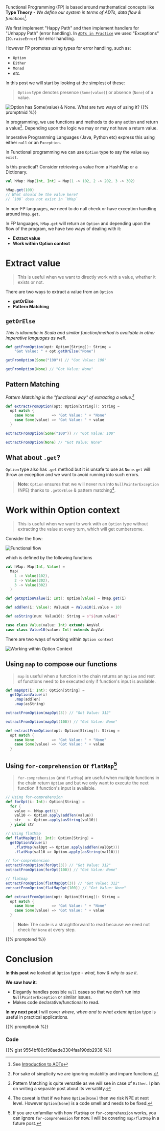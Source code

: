 <!--
.. title: Introduction to Option Type
.. slug: introduction-to-option-type
.. date: 2020-06-01 00:38:34 UTC+02:00
.. tags: software design, functional programming, programming, scala, FP for sceptics
.. category: 
.. link: 
.. description: Introduction to Option Type aka Maybe Type. A beginner friendly, crisp & concise article on how to think and reason about Option type. 
.. type: text
-->

Functional Programming (FP) is based around mathematical concepts like **Type Theory** - _We define our system in terms of ADTs, data flow & functions[^0]._

We first implement "Happy Path" and then implement handlers for "Unhappy Path" (error handling). In [`ADTs in Practice`](/posts/adts-in-practice) we used "Exceptions" (`IO.raiseError`) for error handling.

However FP promotes using types for error handling, such as:

- `Option`
- `Either`
- `Monad`
- _etc._

In this post we will start by looking at the simplest of these:

> `Option` type denotes presence (`Some(value)`) or absence (`None`) of a value.

![Option has Some(value) & None. What are two ways of using it?](/images/option_title.png)
{{% promptmid %}}

In programming, we use functions and methods to do any action and return a value[^1]. Depending upon the logic we may or may not have a return value. 

Imperative Programming Languages (Java, Python etc) express this using either `null` or an `Exception`.

 In Functional programming we can use `Option` type to say the value `may exist`.

Is this practical? Consider retrieving a value from a HashMap or a Dictionary.

```scala
val hMap: Map[Int, Int] = Map(1 -> 102, 2 -> 202, 3 -> 302)

hMap.get(100) 
// What should be the value here?
// `100` does not exist in `hMap`
```
In non-FP languages, we need to do null check or have exception handling around `hMap.get`.

In FP languages, `hMap.get` will return an `Option` and depending upon the flow of the program, we have two ways of dealing with it:

* **Extract value**
* **Work within Option context**

# Extract value
> This is useful when we want to directly work with a value, whether it exists or not.

There are two ways to extract a value from an `Option`

* **getOrElse**
* **Pattern Matching**

## `getOrElse`
_This is idiomatic in Scala and similar function/method is available in other imperative languages as well._

```scala
def getFromOption(opt: Option[String]): String =
    "Got Value: " + opt.getOrElse("None")

getFromOption(Some("100")) // "Got Value: 100"

getFromOption(None) // "Got Value: None" 
```

## Pattern Matching
_Pattern Matching is the "functional way" of extracting a value.[^2]_

```scala
def extractFromOption(opt: Option[String]): String =
  opt match {
    case None        => "Got Value: " + "None"
    case Some(value) => "Got Value: " + value
  }

extractFromOption(Some("100")) // "Got Value: 100"

extractFromOption(None) // "Got Value: None" 
```

## What about `.get`?
`Option` type also has `.get` method but it is unsafe to use as `None.get` will throw an exception and we want to avoid running into such errors.

> **Note**: `Option` ensures that we will never run into `NullPointerException` (NPE) thanks to `.getOrElse` & pattern matching[^3]. 

# Work within Option context
> This is useful when we want to work with an `Option` type without extracting the value at every turn, which will get cumbersome.

Consider the flow:

![Functional flow](/images/option_fcns.png)

which is defined by the following functions

```scala
val hMap: Map[Int, Value] = 
  Map(
    1 -> Value(102),
    2 -> Value(202),
    3 -> Value(302)
  )

def getOptionValue(i: Int): Option[Value] = hMap.get(i)

def addTen(i: Value): Value10 = Value10(i.value + 10)

def asString(num: Value10): String = s"${num.value}"

case class Value(value: Int) extends AnyVal
case class Value10(value: Int) extends AnyVal
```

There are two ways of working within `Option context`

![Working within Option Context](/images/option_context2.png)

## Using `map` to compose our functions
> `map` is useful when a function in the chain returns an `Option` and rest of functions need to be executed only if function's input is available.

```scala
def mapOpt(i: Int): Option[String] =
  getOptionValue(i)
    .map(addTen)
    .map(asString)

extractFromOption(mapOpt(3)) // "Got Value: 312"

extractFromOption(mapOpt(100)) // "Got Value: None"

def extractFromOption(opt: Option[String]): String =
  opt match {
    case None        => "Got Value: " + "None"
    case Some(value) => "Got Value: " + value
  }
```

## Using `for-comprehension` or `flatMap`[^4]
> `for-comprehension` (and `flatMap`) are useful when multiple functions in the chain return `Option` and but we only want to execute the next function if function's input is available.

```scala
// Using for-comprehension
def forOpt(i: Int): Option[String] =
  for {
    value <- hMap.get(i)
    val10 <- Option.apply(addTen(value))
    str   <- Option.apply(asString(val10))
  } yield str

// Using flatMap
def flatMapOpt(i: Int): Option[String] =
  getOptionValue(i)
    .flatMap(valOpt => Option.apply(addTen(valOpt)))
    .flatMap(val10 => Option.apply(asString(val10)))

// for-comprehension
extractFromOption(forOpt(3)) // "Got Value: 312"
extractFromOption(forOpt(100)) // "Got Value: None"

// flatmap
extractFromOption(flatMapOpt(3)) // "Got Value: 312"
extractFromOption(flatMapOpt(100)) // "Got Value: None"

def extractFromOption(opt: Option[String]): String =
  opt match {
    case None        => "Got Value: " + "None"
    case Some(value) => "Got Value: " + value
  }
```

> **Note**: The code is a straightforward to read because we need not check for `None` at every step.

{{% promptend %}}

# Conclusion

**In this post** we looked at `Option` type - _what, how & why to use it_.

**We saw how it**:

* Elegantly handles possible `null` cases  so that we don't run into `NullPointerException` or similar issues.
* Makes code declarative/functional to read.

**In my next post** I will cover _where, when and to what extent_ `Option` type is useful in practical applications.

{{% promptbook %}}

### Code

{{% gist 9554bf80cf98aede3304faa190db2938 %}}

[^0]: See [Introduction to ADTs](/posts/introduction-to-adts)
[^1]: For sake of simplicity we are ignoring mutablity and impure functions.
[^2]: Pattern Matching is quite versatile as we will see in case of `Either`. I plan on writing a separate post about its versatility.
[^3]: The caveat is that if we have `Option[None]` then we risk NPE at next level. However `Option[None]` is a code smell and needs to be fixed.
[^4]: If you are unfamiliar with how `flatMap` or `for-comprehension` works, you can ignore `for-comprehension` for now. I will be covering `map/flatMap` in a future post.